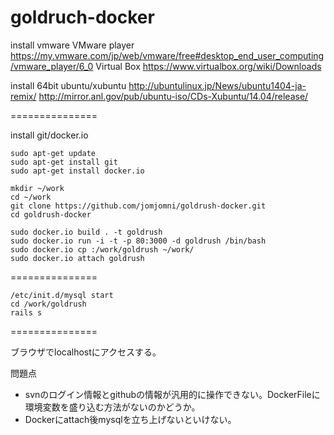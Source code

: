 goldruch-docker
===============
install vmware
VMware player
https://my.vmware.com/jp/web/vmware/free#desktop_end_user_computing/vmware_player/6_0
Virtual Box
https://www.virtualbox.org/wiki/Downloads

install 64bit ubuntu/xubuntu
http://ubuntulinux.jp/News/ubuntu1404-ja-remix/
http://mirror.anl.gov/pub/ubuntu-iso/CDs-Xubuntu/14.04/release/

===============

install git/docker.io

    sudo apt-get update
    sudo apt-get install git
    sudo apt-get install docker.io

    mkdir ~/work
    cd ~/work
    git clone https://github.com/jomjomni/goldrush-docker.git
    cd goldrush-docker

    sudo docker.io build . -t goldrush
    sudo docker.io run -i -t -p 80:3000 -d goldrush /bin/bash
    sudo docker.io cp :/work/goldrush ~/work/
    sudo docker.io attach goldrush

===============

    /etc/init.d/mysql start
    cd /work/goldrush
    rails s

===============

ブラウザでlocalhostにアクセスする。

問題点
* svnのログイン情報とgithubの情報が汎用的に操作できない。DockerFileに環境変数を盛り込む方法がないのかどうか。
* Dockerにattach後mysqlを立ち上げないといけない。

